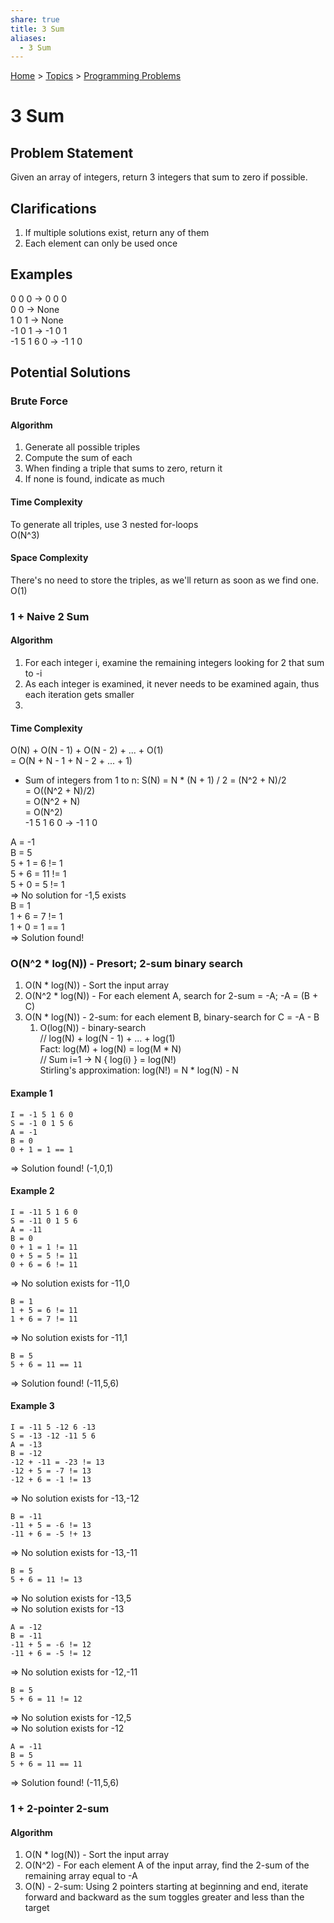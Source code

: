 ```yaml
---  
share: true  
title: 3 Sum  
aliases:  
  - 3 Sum  
---  
```

[Home](../../index.md) > [Topics](../index.md) > [Programming Problems](./index.md)  
# 3 Sum  
## Problem Statement  
Given an array of integers, return 3 integers that sum to zero if possible.  
  
## Clarifications  
1. If multiple solutions exist, return any of them  
2. Each element can only be used once  
  
## Examples  
0 0 0 -> 0 0 0  
0 0 -> None  
1 0 1 -> None  
-1 0 1 -> -1 0 1  
-1 5 1 6 0 -> -1 1 0  
  
## Potential Solutions  
### Brute Force  
#### Algorithm  
1. Generate all possible triples  
2. Compute the sum of each  
3. When finding a triple that sums to zero, return it  
4. If none is found, indicate as much  
#### Time Complexity  
To generate all triples, use 3 nested for-loops  
O(N^3)  
#### Space Complexity  
There's no need to store the triples, as we'll return as soon as we find one.  
O(1)  
  
### 1 + Naive 2 Sum  
#### Algorithm  
1. For each integer i, examine the remaining integers looking for 2 that sum to -i  
2. As each integer is examined, it never needs to be examined again, thus each iteration gets smaller  
3.   
  
#### Time Complexity  
O(N) + O(N - 1) + O(N - 2) + ... + O(1)  
= O(N + N - 1 + N - 2 + ... + 1)  
* Sum of integers from 1 to n: S(N) = N * (N + 1) / 2 = (N^2 + N)/2  
= O((N^2 + N)/2)  
= O(N^2 + N)  
= O(N^2)  
-1 5 1 6 0 -> -1 1 0  
  
A = -1  
B = 5  
5 + 1 = 6 != 1  
5 + 6 = 11 != 1  
5 + 0 = 5 != 1  
=> No solution for -1,5 exists  
B = 1  
1 + 6 = 7 != 1  
1 + 0 = 1 == 1  
=> Solution found!  
  
### O(N^2 * log(N)) - Presort; 2-sum binary search  
1. O(N * log(N)) - Sort the input array  
2. O(N^2 * log(N)) - For each element A, search for 2-sum = -A; -A = (B + C)  
  1.  O(N * log(N)) - 2-sum: for each element B, binary-search for C = -A - B  
      1. O(log(N)) - binary-search  
// log(N) + log(N - 1) + ... + log(1)  
Fact: log(M) + log(N) = log(M * N)  
// Sum i=1 -> N { log(i) } = log(N!)  
Stirling's approximation: log(N!) = N * log(N) - N  
  
#### Example 1  
```  
I = -1 5 1 6 0  
S = -1 0 1 5 6  
A = -1  
B = 0  
0 + 1 = 1 == 1  
```  
=> Solution found! (-1,0,1)  
  
#### Example 2  
```  
I = -11 5 1 6 0  
S = -11 0 1 5 6  
A = -11  
B = 0  
0 + 1 = 1 != 11  
0 + 5 = 5 != 11  
0 + 6 = 6 != 11  
```  
=> No solution exists for -11,0  
```  
B = 1  
1 + 5 = 6 != 11  
1 + 6 = 7 != 11  
```  
=> No solution exists for -11,1  
```  
B = 5  
5 + 6 = 11 == 11  
```  
=> Solution found! (-11,5,6)  
  
#### Example 3  
```  
I = -11 5 -12 6 -13  
S = -13 -12 -11 5 6  
A = -13  
B = -12  
-12 + -11 = -23 != 13  
-12 + 5 = -7 != 13  
-12 + 6 = -1 != 13  
```  
=> No solution exists for -13,-12  
```  
B = -11  
-11 + 5 = -6 != 13  
-11 + 6 = -5 !+ 13  
```  
=> No solution exists for -13,-11  
```  
B = 5  
5 + 6 = 11 != 13  
```  
=> No solution exists for -13,5  
=> No solution exists for -13  
```  
A = -12  
B = -11  
-11 + 5 = -6 != 12  
-11 + 6 = -5 != 12  
```  
=> No solution exists for -12,-11  
```  
B = 5  
5 + 6 = 11 != 12  
```  
=> No solution exists for -12,5  
=> No solution exists for -12  
```  
A = -11  
B = 5  
5 + 6 = 11 == 11  
```  
=> Solution found! (-11,5,6)  
  
### 1 + 2-pointer 2-sum  
#### Algorithm  
1. O(N * log(N)) - Sort the input array  
2. O(N^2) - For each element A of the input array, find the 2-sum of the remaining array equal to -A  
  1. O(N) - 2-sum: Using 2 pointers starting at beginning and end, iterate forward and backward as the sum toggles greater and less than the target  
